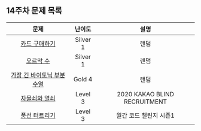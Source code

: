 ## 14주차 문제 목록

|                                       문제                                       |  난이도  |             설명             |
| :------------------------------------------------------------------------------: | :------: | :--------------------------: |
|              [카드 구매하기](https://www.acmicpc.net/problem/11052)              | Silver 1 |             랜덤             |
|                [오르막 수](https://www.acmicpc.net/problem/11057)                | Silver 1 |             랜덤             |
|       [가장 긴 바이토닉 부분 수열](https://www.acmicpc.net/problem/11054)        |  Gold 4  |             랜덤             |
| [자물쇠와 열쇠](https://school.programmers.co.kr/learn/courses/30/lessons/60059) | Level 3  | 2020 KAKAO BLIND RECRUITMENT |
| [풍선 터트리기](https://school.programmers.co.kr/learn/courses/30/lessons/68646) | Level 3  |    월간 코드 챌린지 시즌1    |
